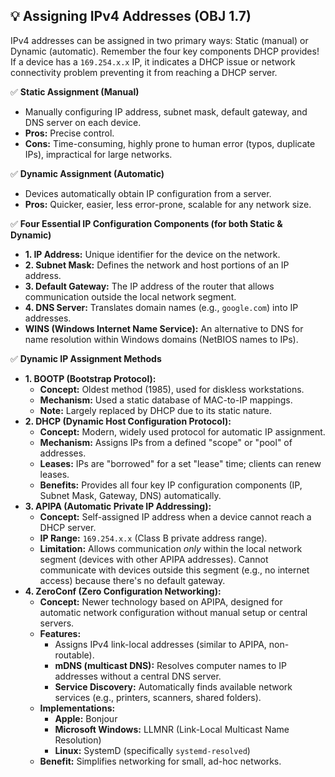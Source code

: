 ## 💡 Assigning IPv4 Addresses (OBJ 1.7)

IPv4 addresses can be assigned in two primary ways: Static (manual) or Dynamic (automatic). Remember the four key components DHCP provides! If a device has a `169.254.x.x` IP, it indicates a DHCP issue or network connectivity problem preventing it from reaching a DHCP server.

✅ **Static Assignment (Manual)**
- Manually configuring IP address, subnet mask, default gateway, and DNS server on each device.
- **Pros:** Precise control.
- **Cons:** Time-consuming, highly prone to human error (typos, duplicate IPs), impractical for large networks.

✅ **Dynamic Assignment (Automatic)**
- Devices automatically obtain IP configuration from a server.
- **Pros:** Quicker, easier, less error-prone, scalable for any network size.

✅ **Four Essential IP Configuration Components (for both Static & Dynamic)**
- **1. IP Address:** Unique identifier for the device on the network.
- **2. Subnet Mask:** Defines the network and host portions of an IP address.
- **3. Default Gateway:** The IP address of the router that allows communication outside the local network segment.
- **4. DNS Server:** Translates domain names (e.g., `google.com`) into IP addresses.
- **WINS (Windows Internet Name Service):** An alternative to DNS for name resolution within Windows domains (NetBIOS names to IPs).

✅ **Dynamic IP Assignment Methods**
- **1. BOOTP (Bootstrap Protocol):**
  - **Concept:** Oldest method (1985), used for diskless workstations.
  - **Mechanism:** Used a static database of MAC-to-IP mappings.
  - **Note:** Largely replaced by DHCP due to its static nature.
- **2. DHCP (Dynamic Host Configuration Protocol):**
  - **Concept:** Modern, widely used protocol for automatic IP assignment.
  - **Mechanism:** Assigns IPs from a defined "scope" or "pool" of addresses.
  - **Leases:** IPs are "borrowed" for a set "lease" time; clients can renew leases.
  - **Benefits:** Provides all four key IP configuration components (IP, Subnet Mask, Gateway, DNS) automatically.
- **3. APIPA (Automatic Private IP Addressing):**
  - **Concept:** Self-assigned IP address when a device cannot reach a DHCP server.
  - **IP Range:** `169.254.x.x` (Class B private address range).
  - **Limitation:** Allows communication *only* within the local network segment (devices with other APIPA addresses). Cannot communicate with devices outside this segment (e.g., no internet access) because there's no default gateway.
- **4. ZeroConf (Zero Configuration Networking):**
  - **Concept:** Newer technology based on APIPA, designed for automatic network configuration without manual setup or central servers.
  - **Features:**
    - Assigns IPv4 link-local addresses (similar to APIPA, non-routable).
    - **mDNS (multicast DNS):** Resolves computer names to IP addresses without a central DNS server.
    - **Service Discovery:** Automatically finds available network services (e.g., printers, scanners, shared folders).
  - **Implementations:**
    - **Apple:** Bonjour
    - **Microsoft Windows:** LLMNR (Link-Local Multicast Name Resolution)
    - **Linux:** SystemD (specifically `systemd-resolved`)
  - **Benefit:** Simplifies networking for small, ad-hoc networks.